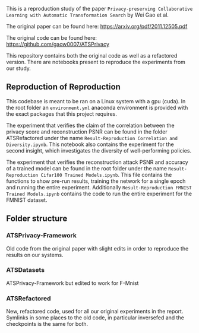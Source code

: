 This is a reproduction study of the paper `Privacy-preserving Collaborative Learning with Automatic Transformation Search` by Wei Gao et al.

The original paper can be found here: https://arxiv.org/pdf/2011.12505.pdf

The original code can be found here: https://github.com/gaow0007/ATSPrivacy


This repository contains both the original code as well as a refactored version. There are notebooks present to reproduce the experiments from our study.

## Reproduction of Reproduction

This codebase is meant to be ran on a Linux system with a gpu (cuda). In the root folder an `environment.yml` anaconda environment is provided with the exact packages that this project requires.

The experiment that verifies the claim of the correlation between the privacy score and reconstruction PSNR can be found in the folder ATSRefactored under the name ```Result-Reproduction Correlation and Diversity.ipynb```. This notebook also contains the experiment for the second insight, which investigates the diversity of well-performing policies.

The experiment that verifies the reconstruction attack PSNR and accuracy of a trained model can be found in the root folder under the name ```Result-Reproduction Cifar100 Trained Models.ipynb```. This file contains the functions to show pre-run results, training the network for a single epoch and running the entire experiment. Additionally ```Result-Reproduction FMNIST Trained Models.ipynb``` contains the code to run the entire experiment for the FMNIST dataset.

## Folder structure

### ATSPrivacy-Framework

Old code from the original paper with slight edits in order to reproduce the results on our systems.

### ATSDatasets

ATSPrivacy-Framework but edited to work for F-Mnist

### ATSRefactored

New, refactored code, used for all our original experiments in the report. Symlinks in some places to the old code, in particular inversefed and the checkpoints is the same for both.
